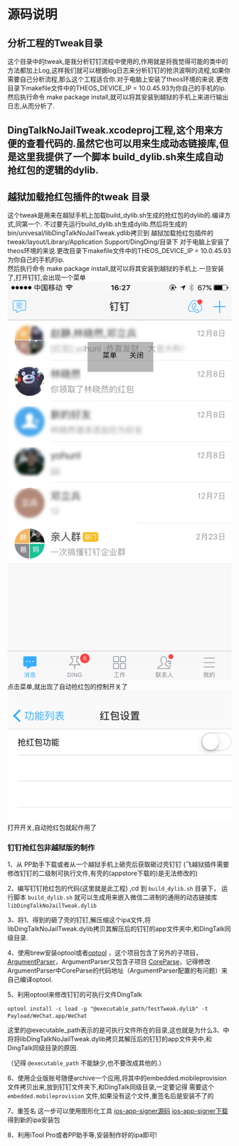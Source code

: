 # 源码说明

## 分析工程的Tweak目录
这个目录中的tweak,是我分析钉钉流程中使用的,作用就是将我觉得可能的类中的方法都加上Log,这样我们就可以根据log日志来分析钉钉的抢洪波啊的流程,如果你需要自己分析流程,那么这个工程适合你.对于电脑上安装了theos环境的来说.更改目录下makefile文件中的THEOS_DEVICE_IP = 10.0.45.93为你自己的手机的ip.  
然后执行命令 make package install,就可以将其安装到越狱的手机上来进行输出日志,从而分析了.


## DingTalkNoJailTweak.xcodeproj工程,这个用来方便的查看代码的.虽然它也可以用来生成动态链接库,但是这里我提供了一个脚本 build_dylib.sh来生成自动抢红包的逻辑的dylib.

## 越狱加载抢红包插件的tweak 目录
这个tweak是用来在越狱手机上加载build_dylib.sh生成的抢红包的dylib的.编译方式,同第一个.  不过要先运行build_dylib.sh生成dylib.然后将生成的 bin/univesal/libDingTalkNoJailTweak.ydlib拷贝到 越狱加载抢红包插件的tweak/layout/Library/Application Support/DingDing/目录下
对于电脑上安装了theos环境的来说.更改目录下makefile文件中的THEOS_DEVICE_IP = 10.0.45.93为你自己的手机的ip.  
然后执行命令 make package install,就可以将其安装到越狱的手机上.一旦安装了,打开钉钉,会出现一个菜单
![](image/IMG_5282.PNG)
点击菜单,就出现了自动抢红包的控制开关了
![](image/IMG_5283.PNG)
打开开关,自动抢红包就起作用了




### 钉钉抢红包非越狱版的制作

1、从 PP助手下载或者从一个越狱手机上砸壳后获取砸过壳钉钉 (飞越狱插件需要修改钉钉的二级制可执行文件,有壳的(appstore下载的)是无法修改的)

2、编写钉钉抢红包的代码(这里就是此工程) ,cd 到 `build_dylib.sh` 目录下， 运行脚本 `build_dylib.sh` 就可以生成用来嵌入微信二进制的通用的动态链接库 `libDingTalkNoJailTweak.dylib` 

3、将1、得到的砸了壳的钉钉,解压缩这个ipa文件,将libDingTalkNoJailTweak.dylib拷贝其解压后的钉钉的app文件夹中,和DingTalk同级目录.

4、使用brew安装optool或者[optool](https://github.com/alexzielenski/optool) ，这个项目包含了另外的子项目，[ArgumentParser](https://github.com/mysteriouspants/ArgumentParser.git)，ArgumentParser又包含子项目 [CoreParse](https://github.com/beelsebob/CoreParse.git)，记得修改ArgumentParser中CoreParse的代码地址（ArgumentParser配置的有问题）来自己编译optool.

5、利用optool来修改钉钉的可执行文件DingTalk  
```shell
optool install -c load -p "@executable_path/TestTweak.dylib" -t Payload/WeChat.app/WeChat
```
这里的@executable_path表示的是可执行文件所在的目录,这也就是为什么3、中将将libDingTalkNoJailTweak.dylib拷贝其解压后的钉钉的app文件夹中,和DingTalk同级目录的原因.

 （记得 `@executable_path` 不能缺少,也不要改成其他的.）

6、使用企业版账号随便archive一个应用,将其中的embedded.mobileprovision文件拷贝出来,放到钉钉文件夹下,和DingTalk同级目录,一定要记得 需要这个 `embedded.mobileprovision` 文件,如果没有这个文件,重签名后是安装不了的

7、重签名 这一步可以使用图形化工具 [ios-app-signer源码](https://github.com/DanTheMan827/ios-app-signer)   [ios-app-signer下载](http://dantheman827.github.io/ios-app-signer/)  得到新的ipa安装包

8、利用iTool Pro或者PP助手等,安装制作好的ipa即可!


